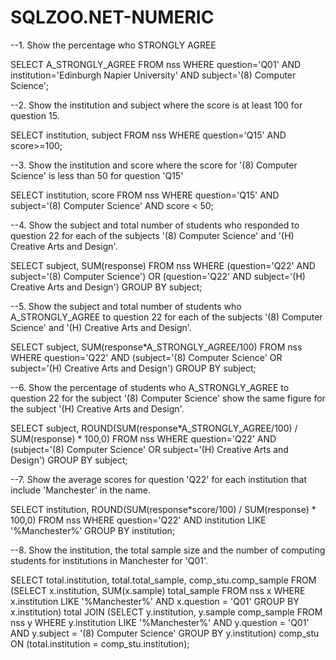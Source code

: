 # SQLZOO.NET-NUMERIC
--1. Show the percentage who STRONGLY AGREE

SELECT A_STRONGLY_AGREE FROM nss
	WHERE question='Q01'
		AND institution='Edinburgh Napier University'
		AND subject='(8) Computer Science';

--2. Show the institution and subject where the score is at least 100 for question 15.

SELECT institution, subject FROM nss
	WHERE question='Q15'
		AND score>=100;

--3. Show the institution and score where the score for '(8) Computer Science' is less than 50 for question 'Q15'

SELECT institution, score FROM nss
	WHERE question='Q15'
		AND subject='(8) Computer Science'
		AND score < 50;

--4. Show the subject and total number of students who responded to question 22 for each of the subjects '(8) Computer Science' and '(H) Creative Arts and Design'.

SELECT subject, SUM(response) FROM nss
	WHERE (question='Q22' AND subject='(8) Computer Science') OR
		(question='Q22' AND subject='(H) Creative Arts and Design')
			GROUP BY subject;

--5. Show the subject and total number of students who A_STRONGLY_AGREE to question 22 for each of the subjects '(8) Computer Science' and '(H) Creative Arts and Design'.

SELECT subject, SUM(response*A_STRONGLY_AGREE/100) FROM nss
	WHERE question='Q22' AND
		(subject='(8) Computer Science' OR subject='(H) Creative Arts and Design')
			GROUP BY subject;

--6. Show the percentage of students who A_STRONGLY_AGREE to question 22 for the subject '(8) Computer Science' show the same figure for the subject '(H) Creative Arts and Design'.

SELECT subject, ROUND(SUM(response*A_STRONGLY_AGREE/100) / SUM(response) * 100,0) FROM nss
	WHERE question='Q22' AND
		(subject='(8) Computer Science' OR subject='(H) Creative Arts and Design')
			GROUP BY subject;

--7. Show the average scores for question 'Q22' for each institution that include 'Manchester' in the name.

SELECT institution, ROUND(SUM(response*score/100) / SUM(response) * 100,0) FROM nss
	WHERE question='Q22'
		AND institution LIKE '%Manchester%'
			GROUP BY institution;

--8. Show the institution, the total sample size and the number of computing students for institutions in Manchester for 'Q01'.

SELECT total.institution, total.total_sample, comp_stu.comp_sample
	FROM (SELECT x.institution, SUM(x.sample) total_sample
				FROM nss x
					WHERE x.institution LIKE '%Manchester%'
						AND x.question = 'Q01'
							GROUP BY x.institution) total
 	JOIN (SELECT y.institution, y.sample comp_sample
				FROM nss y
					WHERE y.institution LIKE '%Manchester%'
						AND y.question = 'Q01'
						AND y.subject = '(8) Computer Science'
							GROUP BY y.institution) comp_stu
  ON (total.institution = comp_stu.institution);
